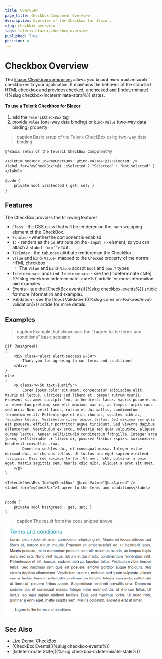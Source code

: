 ```yaml
---
title: Overview
page_title: Checkbox Component Overview
description: Overview of the Checkbox for Blazor.
slug: checkbox-overview
tags: telerik,blazor,checkbox,overview
published: True
position: 0
---
```


# Checkbox Overview

The <a href="https://www.telerik.com/blazor-ui/checkbox" target="_blank">Blazor Checkbox component</a> allows you to add more customizable checkboxes to your application. It maintains the behavior of the standard HTML checkbox and provides checked, unchecked and [indeterminate]({%slug checkbox-indeterminate-state%}) states.

#### To use a Telerik Checkbox for Blazor

1. add the `TelerikCheckBox` tag
1. provide `Value` (one-way data binding) or `bind-Value` (two-way data binding) property


>caption Basic setup of the Telerik CheckBox using two-way data binding

````CSHTML
@*Basic setup of the Telerik CheckBox Component*@

<TelerikCheckBox Id="myCheckBox" @bind-Value="@isSelected" />
<label for="myCheckBox">@( isSelected ? "Selected" : "Not selected" )</label>

@code {
    private bool isSelected { get; set; }
}
````

## Features

The CheckBox provides the following features:

* `Class` - the CSS class that will be rendered on the main wrapping element of the CheckBox.
* `Enabled` - whether the component is enabled.
* `Id` - renders as the `id` attribute on the `<input />` element, so you can attach a `<label for="">` to it.
* `TabIndex` - the `tabindex` attribute rendered on the CheckBox.
* `Value` and `bind-Value`- mapped to the `Checked` property of the normal HTML checkbox
  * The `Value` and `bind-Value` accept `bool` and `bool?` types
* `Indeterminate` and `bind-Indeterminate` - see the [Indeterminate state]({%slug checkbox-indeterminate-state%}) article for more information and examples
* Events - see the [CheckBox events]({%slug checkbox-events%}) article for more information and examples.
* Validation - see the [Input Validation]({%slug common-features/input-validation%}) article for more details.

## Examples

>caption Example that showcases the "I agree to the terms and conditions" basic scenario

````CSHTML
@if (hasAgreed)
{
    <div class="alert alert-success w-50">
        Thank you for agreeing to our terms and conditions!
    </div>
}
else
{
    <p class="w-50 text-justify">
        Lorem ipsum dolor sit amet, consectetur adipiscing elit. Mauris mi lectus, ultrices sed libero et, tempor rutrum mauris. Praesent sit amet suscipit leo, ut hendrerit lacus. Mauris posuere, mi in elementum pretium, sem elit maximus mauris, ac tempus turpis nunc sed orci. Nunc velit lacus, rutrum et dui mattis, condimentum fermentum velit. Pellentesque et elit rhoncus, sodales nibh ac, faucibus tellus. Vestibulum vitae tempor tellus. Sed maximus sem quis est posuere, efficitur porttitor augue tincidunt. Sed viverra dapibus ullamcorper. Vestibulum ex arcu, molestie sed quam vulputate, aliquet cursus lectus. Aenean sollicitudin condimentum fringilla. Integer arcu justo, sollicitudin ut libero ut, posuere finibus sapien. Suspendisse hendrerit convallis urna.
        Donec eu sodales dui, et consequat massa. Integer vitae euismod dui, id rhoncus tellus. Ut luctus leo eget sapien eleifend facilisis. Duis sed maximus tortor. Ut nunc nibh, pulvinar a enim eget, mattis sagittis sem. Mauris odio nibh, aliquet a erat sit amet.
    </p>
}

<TelerikCheckBox Id="myCheckBox" @bind-Value="@hasAgreed" />
<label for="myCheckBox">I agree to the terms and conditions</label>


@code {
    private bool hasAgreed { get; set; }
}
````
>caption The result from the code snippet above

![screenshot to showcase checkbox with bind-Indeterminate](images/checkbox-two-way-data-bind.gif)


## See Also

* [Live Demo: CheckBox](https://demos.telerik.com/blazor-ui/checkbox/overview)
* [CheckBox Events]({%slug checkbox-events%})
* [Indeterminate State]({%slug checkbox-indeterminate-state%})

